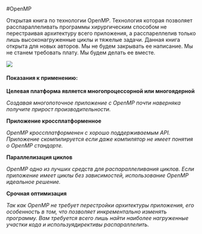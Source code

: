 #OpenMP



Открытая книга по технологии OpenMP. Технология которая позволяет расспараллеливать программы хирургическим способом не перестраивая архитектуру всего приложения, а расспареллелив только лишь высоконагруженные циклы и тяжелые задачи. Данная книга открыта для новых авторов. Мы не будем закрывать ее написание. Мы не станем требовать плату. Мы будем делать ее вместе.


![](http://habrastorage.org/files/3bf/d95/694/3bfd9569429642b7bd3f299f761befdb.jpg)

#### Показания к применению:


**Целевая платформа является многопроцессорной или многоядерной**

*Создавая многопоточное приложение с OpenMP почти наверняка получите прирост производительности.*

**Приложение кроссплатформенное**

*OpenMP кроссплатформенен с хорошо поддерживаемым API. Приложение скомпилируется если даже компилятор не имеет понятия о OpenMP стандарте.*

**Параллелизация циклов**

*OpenMP одно из лучших средств для распараллеливания циклов. Если приложение имеет циклы без зависимостей, использование OpenMP идеальное решение.*

**Срочная оптимизация**

*Так как OpenMP не требует перестройки архитектуры приложения, его особенность в том, что позволяет инкрементально изменять программу. Вам требуется всего лишь найти наиболее нагруженные участки кода и используядирективы распараллелить.*